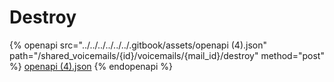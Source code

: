 # Destroy

{% openapi src="../../../../../../.gitbook/assets/openapi (4).json" path="/shared_voicemails/{id}/voicemails/{mail_id}/destroy" method="post" %}
[openapi (4).json](<../../../../../../.gitbook/assets/openapi (4).json>)
{% endopenapi %}
